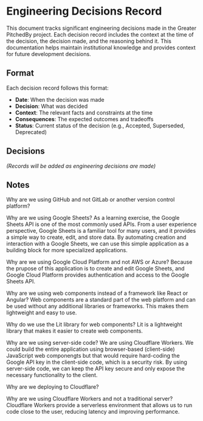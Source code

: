# Engineering Decisions Record

This document tracks significant engineering decisions made in the Greater PitchedBy project. Each decision record includes the context at the time of the decision, the decision made, and the reasoning behind it. This documentation helps maintain institutional knowledge and provides context for future development decisions.

## Format

Each decision record follows this format:
* **Date**: When the decision was made
* **Decision**: What was decided
* **Context**: The relevant facts and constraints at the time
* **Consequences**: The expected outcomes and tradeoffs
* **Status**: Current status of the decision (e.g., Accepted, Superseded, Deprecated)

## Decisions

_(Records will be added as engineering decisions are made)_


## Notes

Why are we using GitHub and not GitLab or another version control platform?

Why are we using Google Sheets? As a learning exercise, the Google Sheets API is one of the most commonly used APIs. From a user experience perspective, Google Sheets is a familiar tool for many users, and it provides a simple way to create, edit, and store data. By automating creation and interaction with a Google Sheets, we can use this simple application as a building block for more specialized applications.

Why are we using Google Cloud Platform and not AWS or Azure? Because the prupose of this application is to create and edit Google Sheets, and Google Cloud Platform provides authentication and access to the Google Sheets API.

Why are we using web components instead of a framework like React or Angular? Web components are a standard part of the web platform and can be used without any additional libraries or frameworks. This makes them lightweight and easy to use.

Why do we use the Lit library for web components? Lit is a lightweight library that makes it easier to create web components.

Why are we using server-side code? We are using Cloudflare Workers. We could build the entire application using browser-based (client-side) JavaScript web componengts but that would require hard-coding the Google API key in the client-side code, which is a security risk. By using server-side code, we can keep the API key secure and only expose the necessary functionality to the client.

Why are we deploying to Cloudflare?

Why are we using Cloudflare Workers and not a traditional server? Cloudflare Workers provide a serverless environment that allows us to run code close to the user, reducing latency and improving performance.
